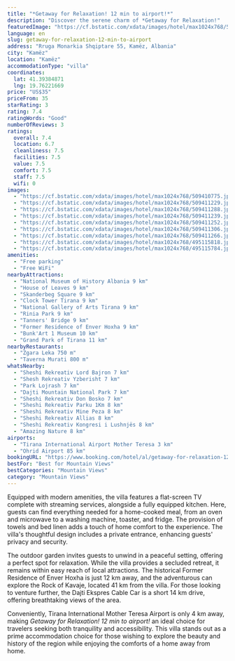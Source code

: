 ```yaml
---
title: "*Getaway for Relaxation! 12 min to airport!*"
description: "Discover the serene charm of *Getaway for Relaxation!"
featuredImage: "https://cf.bstatic.com/xdata/images/hotel/max1024x768/509410775.jpg?k=ffd295256b7cd96f5359984ef394f7dc962e9230faf31db2692ee636e4865daa&o=&hp=1"
language: en
slug: getaway-for-relaxation-12-min-to-airport
address: "Rruga Monarkia Shqiptare 55, Kamëz, Albania"
city: "Kamëz"
location: "Kamëz"
accommodationType: "villa"
coordinates:
  lat: 41.39384871
  lng: 19.76221669
price: "US$35"
priceFrom: 35
starRating: 3
rating: 7.4
ratingWords: "Good"
numberOfReviews: 3
ratings:
  overall: 7.4
  location: 6.7
  cleanliness: 7.5
  facilities: 7.5
  value: 7.5
  comfort: 7.5
  staff: 7.5
  wifi: 0
images:
  - "https://cf.bstatic.com/xdata/images/hotel/max1024x768/509410775.jpg?k=ffd295256b7cd96f5359984ef394f7dc962e9230faf31db2692ee636e4865daa&o=&hp=1"
  - "https://cf.bstatic.com/xdata/images/hotel/max1024x768/509411229.jpg?k=8c16b6bf0c591773856f2e55019fc3b9c14877de6f67119c8bde27eb30988290&o=&hp=1"
  - "https://cf.bstatic.com/xdata/images/hotel/max1024x768/509411288.jpg?k=9f180aa18b9070741114c5574a30ee404bba1d747990c8cec8b2f025a49a9bfa&o=&hp=1"
  - "https://cf.bstatic.com/xdata/images/hotel/max1024x768/509411239.jpg?k=43abb52784bf82171233c411589be107713fc8b88992e8827eb6b18de93cf9f0&o=&hp=1"
  - "https://cf.bstatic.com/xdata/images/hotel/max1024x768/509411252.jpg?k=942395bf08c0d7beef086e945c8fbf96acaf61de212c2d171e8cc712e3c3a88a&o=&hp=1"
  - "https://cf.bstatic.com/xdata/images/hotel/max1024x768/509411306.jpg?k=f9a3d1f9eb54d26b685ef475cf881f92d37dcd972cb32c7a06e63b9e353a4007&o=&hp=1"
  - "https://cf.bstatic.com/xdata/images/hotel/max1024x768/509411266.jpg?k=e9811d153f71845e0cd98bc798e0a611330321802e7f26f6b5bb58acf808d8b3&o=&hp=1"
  - "https://cf.bstatic.com/xdata/images/hotel/max1024x768/495115818.jpg?k=f342aef6a05c74429ee3924f2570bc4fbd60ac54c4b3cf02b4190d47eb707462&o=&hp=1"
  - "https://cf.bstatic.com/xdata/images/hotel/max1024x768/495115784.jpg?k=2e08fbf7572cb5e493d5f6e3d89bb6dc7297f0d761265ab8179f94b81abdfbb6&o=&hp=1"
amenities:
  - "Free parking"
  - "Free WiFi"
nearbyAttractions:
  - "National Museum of History Albania 9 km"
  - "House of Leaves 9 km"
  - "Skanderbeg Square 9 km"
  - "Clock Tower Tirana 9 km"
  - "National Gallery of Arts Tirana 9 km"
  - "Rinia Park 9 km"
  - "Tanners' Bridge 9 km"
  - "Former Residence of Enver Hoxha 9 km"
  - "Bunk'Art 1 Museum 10 km"
  - "Grand Park of Tirana 11 km"
nearbyRestaurants:
  - "Zgara Leka 750 m"
  - "Taverna Murati 800 m"
whatsNearby:
  - "Sheshi Rekreativ Lord Bajron 7 km"
  - "Shesh Rekreativ Yzberisht 7 km"
  - "Park Lojrash 7 km"
  - "Dajti Mountain National Park 7 km"
  - "Sheshi Rekreativ Don Bosko 7 km"
  - "Sheshi Rekreativ Parku 1Km 8 km"
  - "Sheshi Rekreativ Mine Peza 8 km"
  - "Sheshi Rekreativ Allias 8 km"
  - "Sheshi Rekreativ Kongresi i Lushnjës 8 km"
  - "Amazing Nature 8 km"
airports:
  - "Tirana International Airport Mother Teresa 3 km"
  - "Ohrid Airport 85 km"
bookingURL: "https://www.booking.com/hotel/al/getaway-for-relaxation-12-min-to-airport.en-gb.html?aid=8035640"
bestFor: "Best for Mountain Views"
bestCategories: "Mountain Views"
category: "Mountain Views"
---
```


Equipped with modern amenities, the villa features a flat-screen TV complete with streaming services, alongside a fully equipped kitchen. Here, guests can find everything needed for a home-cooked meal, from an oven and microwave to a washing machine, toaster, and fridge. The provision of towels and bed linen adds a touch of home comfort to the experience. The villa's thoughtful design includes a private entrance, enhancing guests' privacy and security.

The outdoor garden invites guests to unwind in a peaceful setting, offering a perfect spot for relaxation. While the villa provides a secluded retreat, it remains within easy reach of local attractions. The historical Former Residence of Enver Hoxha is just 12 km away, and the adventurous can explore the Rock of Kavaje, located 41 km from the villa. For those looking to venture further, the Dajti Ekspres Cable Car is a short 14 km drive, offering breathtaking views of the area.

Conveniently, Tirana International Mother Teresa Airport is only 4 km away, making *Getaway for Relaxation! 12 min to airport!* an ideal choice for travelers seeking both tranquility and accessibility. This villa stands out as a prime accommodation choice for those wishing to explore the beauty and history of the region while enjoying the comforts of a home away from home.